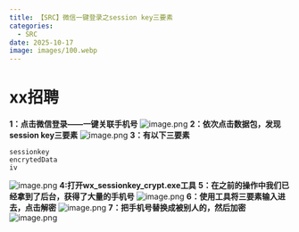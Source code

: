 ```yaml
---
title: 【SRC】微信一键登录之session key三要素
categories:
  - SRC
date: 2025-10-17
image: images/100.webp
---
```

# xx招聘
**1：点击微信登录——一键关联手机号**
![image.png](https://blogslimer.oss-cn-shanghai.aliyuncs.com/blog/20251017131659.png)
**2：依次点击数据包，发现session key三要素**
![image.png](https://blogslimer.oss-cn-shanghai.aliyuncs.com/blog/20251017131732.png)
**3：有以下三要素**
```
sessionkey
encrytedData
iv
```
![image.png](https://blogslimer.oss-cn-shanghai.aliyuncs.com/blog/20251017131827.png)
**4:打开wx_sessionkey_crypt.exe工具**
**5：在之前的操作中我们已经拿到了后台，获得了大量的手机号**
![image.png](https://blogslimer.oss-cn-shanghai.aliyuncs.com/blog/20251017131852.png)
**6：使用工具将三要素输入进去，点击解密**
![image.png](https://blogslimer.oss-cn-shanghai.aliyuncs.com/blog/20251017131910.png)
**7：把手机号替换成被别人的，然后加密**
![image.png](https://blogslimer.oss-cn-shanghai.aliyuncs.com/blog/20251017131921.png)